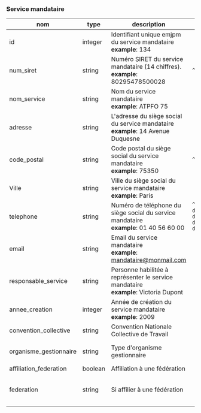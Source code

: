 ### Service mandataire

|nom|type|description|format|enum|
|-|-|-|-|-|
|id|integer|Identifiant unique emjpm du service mandataire<br>**example**: 134|||
|num_siret|string|Numéro SIRET du service mandataire (14 chiffres).<br>**example**: 80295478500028|`^\d{14}$`||
|nom_service|string|Nom du service mandataire<br>**example**: ATPFO 75|||
|adresse|string|L'adresse du siège social du service mandataire<br>**example**: 14 Avenue Duquesne|||
|code_postal|string|Code postal du siège social du service mandataire<br>**example**: 75350|`^\d{5}$`||
|Ville|string|Ville du siège social du service mandataire<br>**example**: Paris|||
|telephone|string|Numéro de téléphone du siège social du service mandataire<br>**example**: 01 40 56 60 00|`^\0d{1} d{2} d{2} d{2} d{2}$`||
|email|string|Email du service mandataire<br>**example**: mandataire@monmail.com|||
|responsable_service|string|Personne habilitée à représenter le service mandataire<br>**example**: Victoria Dupont|||
|annee_creation|integer|Année de création du service mandataire<br>**example**: 2009|||
|convention_collective|string|Convention Nationale Collective de Travail|||
|organisme_gestionnaire|string|Type d'organisme gestionnaire||association<br>ccas<br>organisme_securite_sociale|
|affiliation_federation|boolean|Affiliation à une fédération|||
|federation|string|Si affilier à une fédération||unaf<br>unapei<br>fnat<br>autre_federation|
